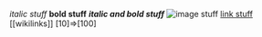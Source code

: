 *italic stuff*
**bold stuff**
***italic and bold stuff***
![image stuff](https://picsum.photos/200/300)
[link stuff](https://example.com)
[[wikilinks]]
[10]=>[100]
